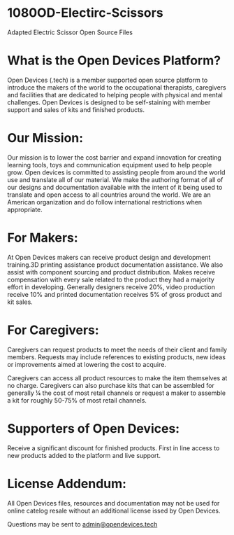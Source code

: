 # 1080OD-Electirc-Scissors
Adapted Electric Scissor Open Source Files

# What is the Open Devices Platform?
Open Devices (.tech) is a member supported open source platform to introduce the makers of the world to the occupational therapists, caregivers and facilities that are dedicated to helping people with physical and mental challenges. Open Devices is designed to be self-staining with member support and sales of kits and finished products.

# Our Mission:
Our mission is to lower the cost barrier and expand innovation for creating learning tools, toys and communication equipment used to help people grow. Open devices is committed to assisting people from around the world use and translate all of our material. We make the authoring format of all of our designs and documentation available with the intent of it being used to translate and open access to all countries around the world. We are an American organization and do follow international restrictions when appropriate. 

# For Makers:
At Open Devices makers can receive product design and development training.3D printing assistance product documentation assistance. We also assist with component sourcing and product distribution. Makes receive compensation with every sale related to the product they had a majority effort in developing. Generally designers receive 20%, video production receive 10% and printed documentation receives 5% of gross product and kit sales.

# For Caregivers: 
Caregivers can request products to meet the needs of their client and family members.
Requests may include references to existing products, new ideas or improvements aimed at lowering the cost to acquire. 

Caregivers can access all product resources to make the item themselves at no charge. Caregivers can also purchase kits that can be assembled for generally ¼ the cost of most retail channels or request a maker to assemble a kit for roughly 50-75% of most retail channels.

# Supporters of Open Devices:
Receive a significant discount for finished products. First in line access to new products added to the platform and live support.


# License Addendum:
All Open Devices files, resources and documentation may not be used for online catelog resale without an additional license issed by Open Devices.

Questions may be sent to admin@opendevices.tech
